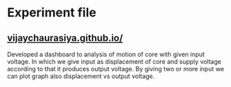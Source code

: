 
  <h1>Experiment file</h1>
  <p><a href="https://vijaychaurasiya.github.io/exp3/"><h2>vijaychaurasiya.github.io/</h2></a></p>
  <p>Developed a dashboard to analysis of motion of core with given input voltage. In which we give input as displacement of core and supply voltage according to that it produces output voltage. By giving two or more input we can plot graph also displacement vs output voltage.</p>
  
  </div>
